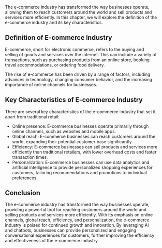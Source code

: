 
The e-commerce industry has transformed the way businesses operate, allowing them to reach customers around the world and sell products and services more efficiently. In this chapter, we will explore the definition of the e-commerce industry and its key characteristics.

Definition of E-commerce Industry
---------------------------------

E-commerce, short for electronic commerce, refers to the buying and selling of goods and services over the internet. This can include a variety of transactions, such as purchasing products from an online store, booking travel accommodations, or ordering food delivery.

The rise of e-commerce has been driven by a range of factors, including advances in technology, changing consumer behavior, and the increasing importance of online channels for businesses.

Key Characteristics of E-commerce Industry
------------------------------------------

There are several key characteristics of the e-commerce industry that set it apart from traditional retail:

* Online presence: E-commerce businesses operate primarily through online channels, such as websites and mobile apps.
* Global reach: E-commerce businesses can reach customers around the world, expanding their potential customer base significantly.
* Efficiency: E-commerce businesses can sell products and services more efficiently than traditional retailers, with lower overhead costs and faster transaction times.
* Personalization: E-commerce businesses can use data analytics and artificial intelligence to provide personalized shopping experiences for customers, tailoring recommendations and promotions to individual preferences.

Conclusion
----------

The e-commerce industry has transformed the way businesses operate, providing a powerful tool for reaching customers around the world and selling products and services more efficiently. With its emphasis on online channels, global reach, efficiency, and personalization, the e-commerce industry is poised for continued growth and innovation. By leveraging AI and chatbots, businesses can provide personalized and engaging conversational experiences for customers, further improving the efficiency and effectiveness of the e-commerce industry.
